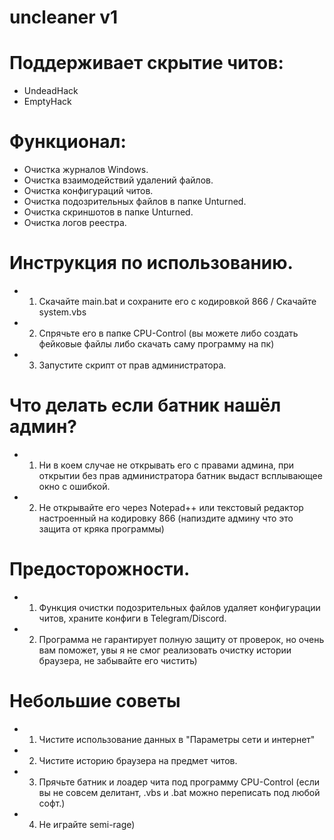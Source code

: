 # uncleaner v1

# Поддерживает скрытие читов:
- UndeadHack
- EmptyHack

# Функционал:
- Очистка журналов Windows.
- Очистка взаимодействий удалений файлов.
- Очистка конфигураций читов.
- Очистка подозрительных файлов в папке Unturned.
- Очистка скриншотов в папке Unturned.
- Очистка логов реестра.

# Инструкция по использованию.
- 1. Скачайте main.bat и сохраните его с кодировкой 866 / Скачайте system.vbs
- 2. Спрячьте его в папке CPU-Control (вы можете либо создать фейковые файлы либо скачать саму программу на пк)
- 3. Запустите скрипт от прав администратора.

# Что делать если батник нашёл админ?
- 1. Ни в коем случае не открывать его с правами админа, при открытии без прав администратора батник выдаст всплывающее окно с ошибкой.
- 2. Не открывайте его через Notepad++ или текстовый редактор настроенный на кодировку 866 (напиздите админу что это защита от кряка программы)

# Предосторожности.
- 1. Функция очистки подозрительных файлов удаляет конфигурации читов, храните конфиги в Telegram/Discord.
- 2. Программа не гарантирует полную защиту от проверок, но очень вам поможет, увы я не смог реализовать очистку истории браузера, не забывайте его чистить)

# Небольшие советы
- 1. Чистите использование данных в "Параметры сети и интернет"
- 2. Чистите историю браузера на предмет читов.
- 3. Прячьте батник и лоадер чита под программу CPU-Control (если вы не совсем делитант, .vbs и .bat можно переписать под любой софт.)
- 4. Не играйте semi-rage)
